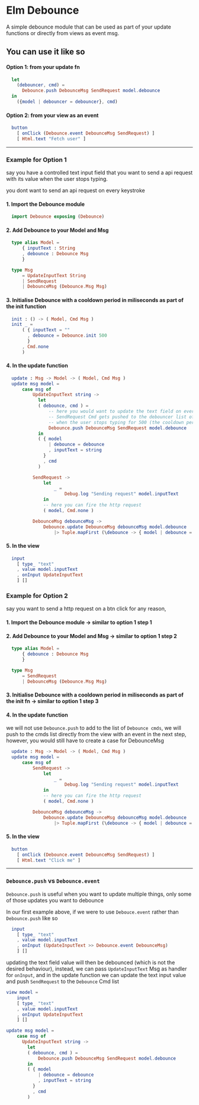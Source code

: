 # Elm Debounce

A simple debounce module that can be used as part of your update functions or directly from views as event msg.

## You can use it like so

#### **Option 1**: from your update fn

```elm
  let
    (debouncer, cmd) =
      Debounce.push DebounceMsg SendRequest model.debounce
  in
    ({model | debouncer = debouncer}, cmd)
```

#### **Option 2**: from your view as an event

```elm
  button
    [ onClick (Debounce.event DebounceMsg SendRequest) ]
    [ Html.text "Fetch user" ]
```

---

### Example for Option 1

say you have a controlled text input field that you want to send a api request with its value when the user stops typing.

you dont want to send an api request on every keystroke

#### 1\. Import the Debounce module

```elm
  import Debounce exposing (Debounce)
```

#### 2\. Add Debounce to your Model and Msg

```elm
  type alias Model =
      { inputText : String
      , debounce : Debounce Msg
      }

  type Msg
      = UpdateInputText String
      | SendRequest
      | DebounceMsg (Debounce.Msg Msg)
```

#### 3\. Initialise Debounce with a cooldown period in miliseconds as part of the init function

```elm
  init : () -> ( Model, Cmd Msg )
  init _ =
      ( { inputText = ""
        , debounce = Debounce.init 500
        }
      , Cmd.none
      )
```

#### 4\. In the update function

```elm
  update : Msg -> Model -> ( Model, Cmd Msg )
  update msg model =
      case msg of
          UpdateInputText string ->
            let
            ( debounce, cmd ) =
                -- here you would want to update the text field on every keystroke
                -- SendRequest Cmd gets pushed to the debouncer list of cmds
                -- when the user stops typing for 500 (the cooldown period) -> the last cmd gets fired, the rest will be ignored
                Debounce.push DebounceMsg SendRequest model.debounce
            in
            ( { model
                | debounce = debounce
                , inputText = string
              }
              , cmd
            )

          SendRequest ->
              let
                  _ =
                      Debug.log "Sending request" model.inputText
              in
              -- here you can fire the http request
              ( model, Cmd.none )

          DebounceMsg debounceMsg ->
              Debounce.update DebounceMsg debounceMsg model.debounce
                  |> Tuple.mapFirst (\debounce -> { model | debounce = debounce })
```

#### 5\. In the view

```elm
  input
    [ type_ "text"
    , value model.inputText
    , onInput UpdateInputText
    ] []
```


### Example for Option 2

say you want to send a http request on a btn click for any reason,

#### 1\. Import the Debounce module -> similar to option 1 step 1

#### 2\. Add Debounce to your Model and Msg -> similar to option 1 step 2

```elm
  type alias Model =
      { debounce : Debounce Msg
      }

  type Msg
      = SendRequest
      | DebounceMsg (Debounce.Msg Msg)
```

#### 3\. Initialise Debounce with a cooldown period in miliseconds as part of the init fn -> similar to option 1 step 3

#### 4\. In the update function
we will not use `Debounce.push` to add to the list of `Debounce cmds`, we will push to the cmds list directly from the view with an event in the next step, however, you would still have to create a case for DebounceMsg

```elm
  update : Msg -> Model -> ( Model, Cmd Msg )
  update msg model =
      case msg of
          SendRequest ->
              let
                  _ =
                      Debug.log "Sending request" model.inputText
              in
              -- here you can fire the http request
              ( model, Cmd.none )

          DebounceMsg debounceMsg ->
              Debounce.update DebounceMsg debounceMsg model.debounce
                  |> Tuple.mapFirst (\debounce -> { model | debounce = debounce })
```

#### 5\. In the view

```elm
  button
    [ onClick (Debounce.event DebounceMsg SendRequest) ]
    [ Html.text "Click me" ]
```

---
### `Debounce.push` vs `Debounce.event`
`Debounce.push` is useful when you want to update multiple things, only some of those updates you want to debounce

In our first example above, if we were to use `Debouce.event` rather than `Debounce.push` like so
```elm
  input
    [ type_ "text"
    , value model.inputText
    , onInput (UpdateInputText >> Debounce.event DebounceMsg)
    ] []
```
updating the text field value will then be debounced (which is not the desired behaviour), instead, we can pass `UpdateInputText` Msg as handler for `onInput`, and in the update function we can update the text input value and push `SendRequest` to the `Debounce` Cmd list

```elm
view model =
    input
    [ type_ "text"
    , value model.inputText
    , onInput UpdateInputText
    ] []

update msg model =
    case msg of
      UpdateInputText string ->
        let
        ( debounce, cmd ) =
            Debounce.push DebounceMsg SendRequest model.debounce
        in
        ( { model
            | debounce = debounce
            , inputText = string
          }
          , cmd
        )
```
